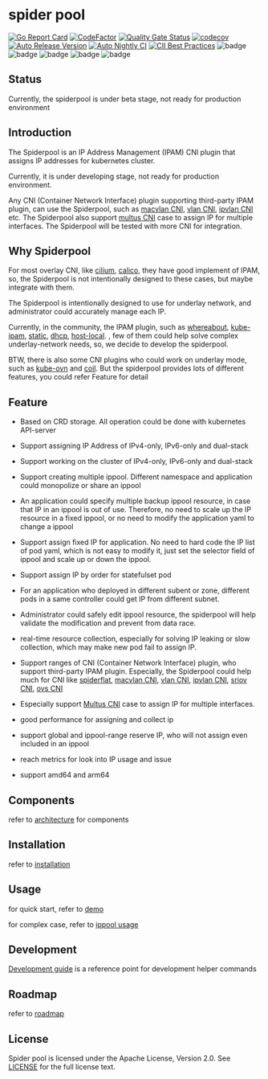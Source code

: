 # spider pool

[![Go Report Card](https://goreportcard.com/badge/github.com/spidernet-io/spiderpool)](https://goreportcard.com/report/github.com/spidernet-io/spiderpool)
[![CodeFactor](https://www.codefactor.io/repository/github/spidernet-io/spiderpool/badge)](https://www.codefactor.io/repository/github/spidernet-io/spiderpool)
[![Quality Gate Status](https://sonarcloud.io/api/project_badges/measure?project=spidernet-io_spiderpool&metric=alert_status)](https://sonarcloud.io/summary/new_code?id=spidernet-io_spiderpool)
[![codecov](https://codecov.io/gh/spidernet-io/spiderpool/branch/main/graph/badge.svg?token=YKXY2E4Q8G)](https://codecov.io/gh/spidernet-io/spiderpool)
[![Auto Release Version](https://github.com/spidernet-io/spiderpool/actions/workflows/auto-release.yaml/badge.svg)](https://github.com/spidernet-io/spiderpool/actions/workflows/auto-release.yaml)
[![Auto Nightly CI](https://github.com/spidernet-io/spiderpool/actions/workflows/auto-nightly-ci.yaml/badge.svg)](https://github.com/spidernet-io/spiderpool/actions/workflows/auto-nightly-ci.yaml)
[![CII Best Practices](https://bestpractices.coreinfrastructure.org/projects/6009/badge)](https://bestpractices.coreinfrastructure.org/projects/6009)
![badge](https://img.shields.io/endpoint?url=https://gist.githubusercontent.com/weizhoublue/7e54bfe38fec206e7710c74ad55a5139/raw/spiderpoolcodeline.json)
![badge](https://img.shields.io/endpoint?url=https://gist.githubusercontent.com/weizhoublue/93b7ba26a4600fabe100ff640f9b3bd3/raw/spiderpoolcomment.json)
![badge](https://img.shields.io/endpoint?url=https://gist.githubusercontent.com/weizhoublue/e1d3c092d1b9f61f1c8e36f09d2809cb/raw/spiderpoole2e.json)
![badge](https://img.shields.io/endpoint?url=https://gist.githubusercontent.com/weizhoublue/cd9ef69f5ba8724cb4ff896dca953ef4/raw/spiderpooltodo.json)
![badge](https://img.shields.io/endpoint?url=https://gist.githubusercontent.com/weizhoublue/38d00a872e830eedb46870c886549561/raw/spiderpoolperformance.json)

## Status

Currently, the spiderpool is under beta stage, not ready for production environment

## Introduction

The Spiderpool is an IP Address Management (IPAM) CNI plugin that assigns IP addresses for kubernetes cluster.

Currently, it is under developing stage, not ready for production environment.

Any CNI (Container Network Interface) plugin supporting third-party IPAM plugin, can use the Spiderpool,
such as [macvlan CNI](https://github.com/containernetworking/plugins/tree/main/plugins/main/macvlan),
[vlan CNI](https://github.com/containernetworking/plugins/tree/main/plugins/main/vlan), [ipvlan CNI](https://github.com/containernetworking/plugins/tree/main/plugins/main/ipvlan) etc.
The Spiderpool also support [multus CNI](https://github.com/k8snetworkplumbingwg/multus-cni) case to assign IP for multiple interfaces.
The Spiderpool will be tested with more CNI for integration.

## Why Spiderpool

For most overlay CNI, like [cilium](https://github.com/cilium/cilium), [calico](https://github.com/projectcalico/calico), they have good implement of IPAM, so, the Spiderpool is not intentionally designed to these cases, but maybe integrate with them.

The Spiderpool is intentionally designed to use for underlay network, and administrator could accurately manage each IP.

Currently, in the community, the IPAM plugin, such as [whereabout](https://github.com/k8snetworkplumbingwg/whereabouts), [kube-ipam](https://github.com/cloudnativer/kube-ipam),
[static](https://github.com/containernetworking/plugins/tree/main/plugins/ipam/static),
[dhcp](https://github.com/containernetworking/plugins/tree/main/plugins/ipam/dhcp), [host-local](https://github.com/containernetworking/plugins/tree/main/plugins/ipam/host-local).
, few of them could help solve complex underlay-network needs, so, we decide to develop the spiderpool.

BTW, there is also some CNI plugins who could work on underlay mode, such as [kube-ovn](https://github.com/kubeovn/kube-ovn) and [coil](https://github.com/cybozu-go/coil).
But the spiderpool provides lots of different features, you could refer Feature for detail

## Feature

* Based on CRD storage. All operation could be done with kubernetes API-server

* Support assigning IP Address of IPv4-only, IPv6-only and dual-stack

* Support working on the cluster of IPv4-only, IPv6-only and dual-stack

* Support creating multiple ippool. Different namespace and application could monopolize or share an ippool

* An application could specify multiple backup ippool resource, in case that IP in an ippool is out of use. Therefore, no need to scale up the IP resource in a fixed ippool, or no need to modify the application yaml to change a ippool

* Support assign fixed IP for application. No need to hard code the IP list of pod yaml, which is not easy to modify it, just set the selector field of ippool and scale up or down the ippool.

* Support assign IP by order for statefulset pod

* For an application who deployed in different subent or zone, different pods in a same controller could get IP from different subnet.

* Administrator could safely edit ippool resource, the spiderpool will help validate the modification and prevent from data race.

* real-time resource collection, especially for solving IP leaking or slow collection, which may make new pod fail to assign IP.

* Support ranges of CNI (Container Network Interface) plugin, who support third-party IPAM plugin. Especially, the Spiderpool could help much for CNI like [spiderflat](https://github.com/spidernet-io/spiderflat),
  [macvlan CNI](https://github.com/containernetworking/plugins/tree/main/plugins/main/macvlan),
  [vlan CNI](https://github.com/containernetworking/plugins/tree/main/plugins/main/vlan),
  [ipvlan CNI](https://github.com/containernetworking/plugins/tree/main/plugins/main/ipvlan),
  [sriov CNI](https://github.com/k8snetworkplumbingwg/sriov-cni),
  [ovs CNI](https://github.com/k8snetworkplumbingwg/ovs-cni)

* Especially support [Multus CNI](https://github.com/k8snetworkplumbingwg/multus-cni) case to assign IP for multiple interfaces.

* good performance for assigning and collect ip

* support global and ippool-range reserve IP, who will not assign even included in an ippool

* reach metrics for look into IP usage and issue

* support amd64 and arm64

## Components

refer to [architecture](docs/concepts/arch.md) for components

## Installation

refer to [installation](./docs/usage/install.md)

## Usage

for quick start, refer to [demo](./docs/usage/demo.md)

for complex case, refer to [ippool usage](./docs/usage/allocation.md)

## Development

[Development guide](docs/contributing/pullrequest.md) is a reference point for development helper commands

## Roadmap

refer to [roadmap](docs/concepts/roadmap.md)

## License

Spider pool is licensed under the Apache License, Version 2.0. See [LICENSE](./LICENSE) for the full license text.
